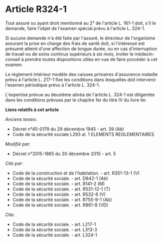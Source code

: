 # Article R324-1

Tout assuré ou ayant droit mentionné au 2° de l'article L. 161-1 doit, s'il le demande, faire l'objet de l'examen spécial
prévu à l'article L. 324-1. 

Si aucune demande n'a été faite par l'assuré, le directeur de l'organisme assurant la prise en charge des frais de santé
doit, si l'intéressé est présumé atteint d'une affection de longue durée, ou en cas d'interruption de travail ou de soins
continus supérieurs à six mois, inviter le médecin-conseil à prendre toutes dispositions utiles en vue de faire procéder à
cet examen. 

Le règlement intérieur modèle des caisses primaires d'assurance maladie prévu à l'article L. 217-1 fixe les conditions dans
lesquelles doit intervenir l'examen périodique prévu à l'article L. 324-1.

L'expertise prévue au deuxième alinéa de l'article L. 324-1 est diligentée dans les conditions prévues par le chapitre 1er du
titre IV du livre Ier.

**Liens relatifs à cet article**

_Anciens textes_:

  - Décret n°45-0179 du 29 décembre 1945 - art. 39 (Ab)
  - Code de la sécurité sociale L293 al. 1 ELEMENTS REGLEMENTAIRES

_Modifié par_:

  - Décret n°2015-1865 du 30 décembre 2015 - art. 5

_Cité par_:

  - Code de la construction et de l'habitation. - art. R351-13-1 (V)
  - Code de la sécurité sociale. - art. D842-1 (Ab)
  - Code de la sécurité sociale. - art. R141-2 (M)
  - Code de la sécurité sociale. - art. R531-12-1 (T)
  - Code de la sécurité sociale. - art. R532-6 (V)
  - Code de la sécurité sociale. - art. R755-9-1 (Ab)
  - Code de la sécurité sociale. - art. R861-8 (VD)

_Cite_:

  - Code de la sécurité sociale. - art. L217-1
  - Code de la sécurité sociale. - art. L313-3
  - Code de la sécurité sociale. - art. L324-1

